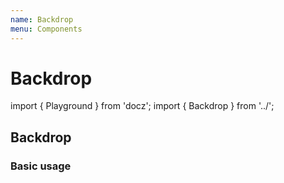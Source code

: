 ```yaml
---
name: Backdrop
menu: Components
---
```


# Backdrop

import { Playground } from 'docz'; import { Backdrop } from '../';

## Backdrop

### Basic usage

